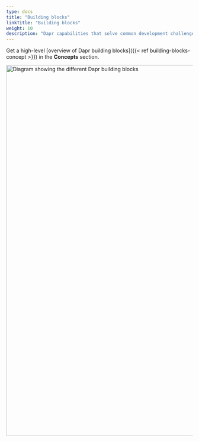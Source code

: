 ```yaml
---
type: docs
title: "Building blocks"
linkTitle: "Building blocks"
weight: 10
description: "Dapr capabilities that solve common development challenges for distributed applications"
---
```


Get a high-level [overview of Dapr building blocks]({{< ref building-blocks-concept >}}) in the **Concepts** section.

<img src="/images/buildingblocks-overview.png" alt="Diagram showing the different Dapr building blocks" width=1000>